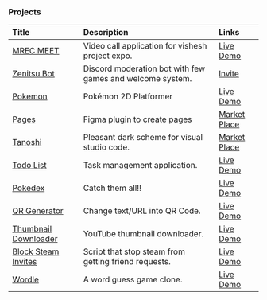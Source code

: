 ### Projects
| Title                                                        | Description                                               | Links                                                        |
| :----------------------------------------------------------- | :-------------------------------------------------------- | :----------------------------------------------------------- |
| [MREC MEET ](https://github.com/rohzzn/MEET)           | Video call application for vishesh project expo.          | [Live Demo](https://ckvyqugj7184663idk0i811d0su-8rbb2fvau-calatop.vercel.app/authenticate) |
| [Zenitsu Bot](https://github.com/rohzzn/Zenitsu-bot)        | Discord moderation bot with few games and welcome system. | [Invite](https://discord.com/oauth2/authorize?client_id=766218598913146901&permissions=8&scope=bot) |
| [Pokemon](https://github.com/rohzzn/Pokemon)                 | Pokémon 2D Platformer                                     | [Live Demo](https://rohzzn.github.io/Pokemon/)               |
| [Pages](https://github.com/rohzzn/pages)                     | Figma plugin to create pages                              | [Market Place](https://www.figma.com/community/plugin/1106104074775818911/Pages) |
| [Tanoshi ](https://github.com/rohzzn/Tanoshi)               | Pleasant dark scheme for visual studio code.              | [Market Place](https://marketplace.visualstudio.com/items?itemName=RohanSanjeev.tanoshi) |
| [Todo List](https://github.com/rohzzn/Todo)                 | Task management application.                              | [Live Demo](https://rohzzn.github.io/Todo/)                 |
| [Pokedex](https://github.com/rohzzn/Pokedex)                | Catch them all!!                                          | [Live Demo](https://rohzzn.github.io/Pokedex/)              |
| [QR Generator](https://github.com/rohzzn/QR-Generator)      | Change text/URL into QR Code.                             | [Live Demo](https://rohzzn.github.io/QR-Generator/)         |
| [Thumbnail Downloader](https://github.com/rohzzn/Thumbnail-Downloader) | YouTube thumbnail downloader.                             | [Live Demo](https://rohzzn.github.io/Thumbnail-Downloader/) |
| [Block Steam Invites](https://github.com/rohzzn/Block-Steam-Invites) | Script that stop steam from getting friend requests.      | [Live Demo](https://www.youtube.com/watch?v=KhLYxv3iry0&ab_channel=rohzzn) |
| [Wordle](https://github.com/rohzzn/Wordle)                  | A word guess game clone.                                  | [Live Demo](https://rohzzn.github.io/Wordle/)               |
